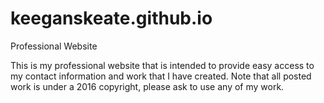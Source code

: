 # keeganskeate.github.io
Professional Website

This is my professional website that is intended to provide easy access to my contact information and work that I have created. Note that all posted work is under a 2016 copyright, please ask to use any of my work.
